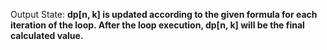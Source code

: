 Output State: **dp[n, k] is updated according to the given formula for each iteration of the loop. After the loop execution, dp[n, k] will be the final calculated value.**